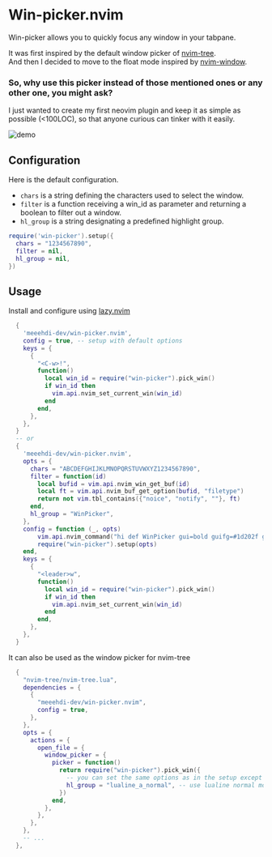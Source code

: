 # Win-picker.nvim

Win-picker allows you to quickly focus any window in your tabpane.

It was first inspired by the default window picker of [nvim-tree](https://github.com/nvim-tree/nvim-tree.lua).  
And then I decided to move to the float mode inspired by [nvim-window](https://github.com/yorickpeterse/nvim-window).

### So, why use this picker instead of those mentioned ones or any other one, you might ask?  
I just wanted to create my first neovim plugin and keep it as simple as possible (<100LOC), so that anyone curious can tinker with it easily.

![demo](https://github.com/meeehdi-dev/win-picker.nvim/assets/3422399/33c06659-782b-40cb-8255-a61b120af159)

## Configuration

Here is the default configuration.

- `chars` is a string defining the characters used to select the window.
- `filter` is a function receiving a win_id as parameter and returning a boolean to filter out a window.
- `hl_group` is a string designating a predefined highlight group.

```lua
require('win-picker').setup({
  chars = "1234567890",
  filter = nil,
  hl_group = nil,
})
```

## Usage

Install and configure using [lazy.nvim](https://github.com/folke/lazy.nvim)
```lua
  {
    'meeehdi-dev/win-picker.nvim',
    config = true, -- setup with default options
    keys = {
      {
        "<C-w>!",
        function()
          local win_id = require("win-picker").pick_win()
          if win_id then
            vim.api.nvim_set_current_win(win_id)
          end
        end,
      },
    },
  }
  -- or
  {
    'meeehdi-dev/win-picker.nvim',
    opts = {
      chars = "ABCDEFGHIJKLMNOPQRSTUVWXYZ1234567890",
      filter = function(id)
        local bufid = vim.api.nvim_win_get_buf(id)
        local ft = vim.api.nvim_buf_get_option(bufid, "filetype")
        return not vim.tbl_contains({"noice", "notify", ""}, ft)
      end,
      hl_group = "WinPicker",
    },
    config = function (_, opts)
        vim.api.nvim_command("hi def WinPicker gui=bold guifg=#1d202f guibg=#7aa2f7")
        require("win-picker").setup(opts)
    end,
    keys = {
      {
        "<leader>w",
        function()
          local win_id = require("win-picker").pick_win()
          if win_id then
            vim.api.nvim_set_current_win(win_id)
          end
        end,
      },
    },
  }
```

It can also be used as the window picker for nvim-tree
```lua
  {
    "nvim-tree/nvim-tree.lua",
    dependencies = {
      {
        "meeehdi-dev/win-picker.nvim",
        config = true,
      },
    },
    opts = {
      actions = {
        open_file = {
          window_picker = {
            picker = function()
              return require("win-picker").pick_win({
                -- you can set the same options as in the setup except for `hl`
                hl_group = "lualine_a_normal", -- use lualine normal mode hl group
              })
            end,
          },
        },
      },
    },
    -- ...
  },
```

